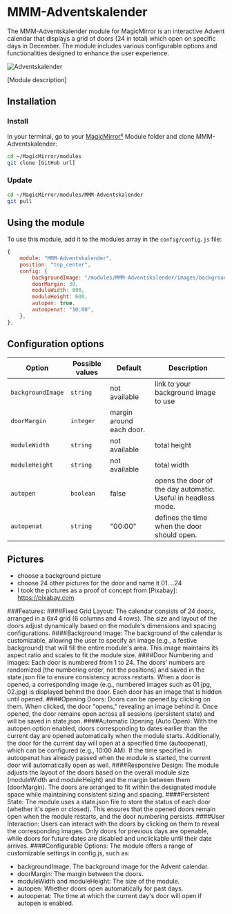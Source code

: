 # MMM-Adventskalender
The MMM-Adventskalender module for MagicMirror is an interactive Advent calendar that displays a grid of doors (24 in total) which open on specific days in December. The module includes various configurable options and functionalities designed to enhance the user experience. 

![Adventskalender](./example_1.jpg)

[Module description]

## Installation

### Install

In your terminal, go to your [MagicMirror²][mm] Module folder and clone MMM-Adventskalender:

```bash
cd ~/MagicMirror/modules
git clone [GitHub url]
```

### Update

```bash
cd ~/MagicMirror/modules/MMM-Adventskalender
git pull
```

## Using the module

To use this module, add it to the modules array in the `config/config.js` file:

```js
{
    module: "MMM-Adventskalender",
    position: "top_center",
    config: {
        backgroundImage: "/modules/MMM-Adventskalender/images/background.jpg",
        doorMargin: 30,
        moduleWidth: 800,
        moduleHeight: 600,
        autopen: true,
        autoopenat: "10:00",
    },
},

```


## Configuration options

Option|Possible values|Default|Description
------|------|------|-----------
`backgroundImage`|`string`|not available|link to your background image to use
`doorMargin`|`integer`|margin around each door.
`moduleWidth`|`string`|not available|total height
`moduleHeight`|`string`|not available|total width
`autopen`|`boolean`|false|opens the door of the day automatic. Useful in headless mode.
`autopenat`|`string`|"00:00"|defines the time when the door should open.


## Pictures
- choose a background picture
- choose 24 other pictures for the door and name it 01....24
- I took the pictures as a proof of concept from [Pixabay]: https://pixabay.com

###Features:
####Fixed Grid Layout:
The calendar consists of 24 doors, arranged in a 6x4 grid (6 columns and 4 rows). The size and layout of the doors adjust dynamically based on the module's dimensions and spacing configurations.
####Background Image:
The background of the calendar is customizable, allowing the user to specify an image (e.g., a festive background) that will fill the entire module's area. This image maintains its aspect ratio and scales to fit the module size.
####Door Numbering and Images:
Each door is numbered from 1 to 24. The doors' numbers are randomized (the numbering order, not the positions) and saved in the state.json file to ensure consistency across restarts. When a door is opened, a corresponding image (e.g., numbered images such as 01.jpg, 02.jpg) is displayed behind the door. Each door has an image that is hidden until opened.
####Opening Doors:
Doors can be opened by clicking on them. When clicked, the door "opens," revealing an image behind it. Once opened, the door remains open across all sessions (persistent state) and will be saved in state.json.
####Automatic Opening (Auto Open):
With the autopen option enabled, doors corresponding to dates earlier than the current day are opened automatically when the module starts. Additionally, the door for the current day will open at a specified time (autoopenat), which can be configured (e.g., 10:00 AM). If the time specified in autoopenat has already passed when the module is started, the current door will automatically open as well.
####Responsive Design:
The module adjusts the layout of the doors based on the overall module size (moduleWidth and moduleHeight) and the margin between them (doorMargin). The doors are arranged to fit within the designated module space while maintaining consistent sizing and spacing.
####Persistent State:
The module uses a state.json file to store the status of each door (whether it's open or closed). This ensures that the opened doors remain open when the module restarts, and the door numbering persists.
####User Interaction:
Users can interact with the doors by clicking on them to reveal the corresponding images. Only doors for previous days are openable, while doors for future dates are disabled and unclickable until their date arrives.
####Configurable Options:
The module offers a range of customizable settings in config.js, such as:
- backgroundImage: The background image for the Advent calendar.
- doorMargin: The margin between the doors.
- moduleWidth and moduleHeight: The size of the module.
- autopen: Whether doors open automatically for past days.
- autoopenat: The time at which the current day's door will open if autopen is enabled.

[mm]: https://github.com/MagicMirrorOrg/MagicMirror
